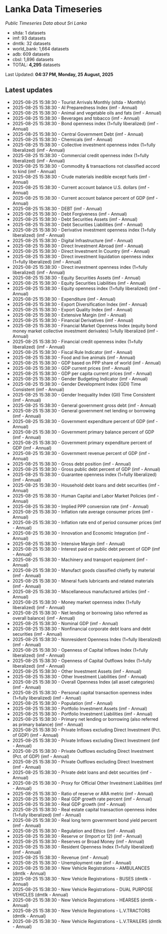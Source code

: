 # Lanka Data Timeseries
*Public Timeseries Data about Sri Lanka*

* sltda: 1 datasets
* imf: 93 datasets
* dmtlk: 32 datasets
* world_bank: 1,664 datasets
* adb: 609 datasets
* cbsl: 1,896 datasets
* TOTAL: **4,295** datasets

Last Updated: **04:37 PM, Monday, 25 August, 2025**

## Latest updates

* 2025-08-25 15:38:30 - Tourist Arrivals Monthly (sltda - Monthly)
* 2025-08-25 15:38:30 - AI Preparedness Index (imf - Annual)
* 2025-08-25 15:38:30 - Animal and vegetable oils and fats (imf - Annual)
* 2025-08-25 15:38:30 - Beverages and tobacco (imf - Annual)
* 2025-08-25 15:38:30 - Bond openness index (1=fully liberalized) (imf - Annual)
* 2025-08-25 15:38:30 - Central Government Debt (imf - Annual)
* 2025-08-25 15:38:30 - Chemicals (imf - Annual)
* 2025-08-25 15:38:30 - Collective investment openness index (1=fully liberalized) (imf - Annual)
* 2025-08-25 15:38:30 - Commercial credit openness index (1=fully liberalized) (imf - Annual)
* 2025-08-25 15:38:30 - Commodity & transactions not classified accord to kind (imf - Annual)
* 2025-08-25 15:38:30 - Crude materials inedible except fuels (imf - Annual)
* 2025-08-25 15:38:30 - Current account balance U.S. dollars (imf - Annual)
* 2025-08-25 15:38:30 - Current account balance percent of GDP (imf - Annual)
* 2025-08-25 15:38:30 - DEBT (imf - Annual)
* 2025-08-25 15:38:30 - Debt Forgiveness (imf - Annual)
* 2025-08-25 15:38:30 - Debt Securities Assets (imf - Annual)
* 2025-08-25 15:38:30 - Debt Securities Liabilities (imf - Annual)
* 2025-08-25 15:38:30 - Derivative investment openness index (1=fully liberalized) (imf - Annual)
* 2025-08-25 15:38:30 - Digital Infrastructure (imf - Annual)
* 2025-08-25 15:38:30 - Direct Investment Abroad (imf - Annual)
* 2025-08-25 15:38:30 - Direct Investment In Country (imf - Annual)
* 2025-08-25 15:38:30 - Direct investment liquidation openness index (1=fully liberalized) (imf - Annual)
* 2025-08-25 15:38:30 - Direct investment openness index (1=fully liberalized) (imf - Annual)
* 2025-08-25 15:38:30 - Equity Securities Assets (imf - Annual)
* 2025-08-25 15:38:30 - Equity Securities Liabilities (imf - Annual)
* 2025-08-25 15:38:30 - Equity openness index (1=fully liberalized) (imf - Annual)
* 2025-08-25 15:38:30 - Expenditure (imf - Annual)
* 2025-08-25 15:38:30 - Export Diversification Index (imf - Annual)
* 2025-08-25 15:38:30 - Export Quality Index (imf - Annual)
* 2025-08-25 15:38:30 - Extensive Margin (imf - Annual)
* 2025-08-25 15:38:30 - Financial Derivatives (imf - Annual)
* 2025-08-25 15:38:30 - Financial Market Openness Index (equity bond money market collective investment derivates) 1=fully liberalized (imf - Annual)
* 2025-08-25 15:38:30 - Financial credit openness index (1=fully liberalized) (imf - Annual)
* 2025-08-25 15:38:30 - Fiscal Rule Indicator (imf - Annual)
* 2025-08-25 15:38:30 - Food and live animals (imf - Annual)
* 2025-08-25 15:38:30 - GDP based on PPP share of world (imf - Annual)
* 2025-08-25 15:38:30 - GDP current prices (imf - Annual)
* 2025-08-25 15:38:30 - GDP per capita current prices (imf - Annual)
* 2025-08-25 15:38:30 - Gender Budgeting Indicator (imf - Annual)
* 2025-08-25 15:38:30 - Gender Development Index (GDI) Time Consistent (imf - Annual)
* 2025-08-25 15:38:30 - Gender Inequality Index (GII) Time Consistent (imf - Annual)
* 2025-08-25 15:38:30 - General government gross debt (imf - Annual)
* 2025-08-25 15:38:30 - General government net lending or borrowing (imf - Annual)
* 2025-08-25 15:38:30 - Government expenditure percent of GDP (imf - Annual)
* 2025-08-25 15:38:30 - Government primary balance percent of GDP (imf - Annual)
* 2025-08-25 15:38:30 - Government primary expenditure percent of GDP (imf - Annual)
* 2025-08-25 15:38:30 - Government revenue percent of GDP (imf - Annual)
* 2025-08-25 15:38:30 - Gross debt position (imf - Annual)
* 2025-08-25 15:38:30 - Gross public debt percent of GDP (imf - Annual)
* 2025-08-25 15:38:30 - Guarantee openness index (1=fully liberalized) (imf - Annual)
* 2025-08-25 15:38:30 - Household debt loans and debt securities (imf - Annual)
* 2025-08-25 15:38:30 - Human Capital and Labor Market Policies (imf - Annual)
* 2025-08-25 15:38:30 - Implied PPP conversion rate (imf - Annual)
* 2025-08-25 15:38:30 - Inflation rate average consumer prices (imf - Annual)
* 2025-08-25 15:38:30 - Inflation rate end of period consumer prices (imf - Annual)
* 2025-08-25 15:38:30 - Innovation and Economic Integration (imf - Annual)
* 2025-08-25 15:38:30 - Intensive Margin (imf - Annual)
* 2025-08-25 15:38:30 - Interest paid on public debt percent of GDP (imf - Annual)
* 2025-08-25 15:38:30 - Machinery and transport equipment (imf - Annual)
* 2025-08-25 15:38:30 - Manufact goods classified chiefly by material (imf - Annual)
* 2025-08-25 15:38:30 - Mineral fuels lubricants and related materials (imf - Annual)
* 2025-08-25 15:38:30 - Miscellaneous manufactured articles (imf - Annual)
* 2025-08-25 15:38:30 - Money market openness index (1=fully liberalized) (imf - Annual)
* 2025-08-25 15:38:30 - Net lending or borrowing (also referred as overall balance) (imf - Annual)
* 2025-08-25 15:38:30 - Nominal GDP (imf - Annual)
* 2025-08-25 15:38:30 - Nonfinancial corporate debt loans and debt securities (imf - Annual)
* 2025-08-25 15:38:30 - Nonresident Openness Index (1=fully liberalized) (imf - Annual)
* 2025-08-25 15:38:30 - Openness of Capital Inflows Index (1=fully liberalized) (imf - Annual)
* 2025-08-25 15:38:30 - Openness of Capital Outflows Index (1=fully liberalized) (imf - Annual)
* 2025-08-25 15:38:30 - Other Investment Assets (imf - Annual)
* 2025-08-25 15:38:30 - Other Investment Liabilities (imf - Annual)
* 2025-08-25 15:38:30 - Overall Openness Index (all asset categories) (imf - Annual)
* 2025-08-25 15:38:30 - Personal capital transaction openness index (1=fully liberalized) (imf - Annual)
* 2025-08-25 15:38:30 - Population (imf - Annual)
* 2025-08-25 15:38:30 - Portfolio Investment Assets (imf - Annual)
* 2025-08-25 15:38:30 - Portfolio Investment Liabilities (imf - Annual)
* 2025-08-25 15:38:30 - Primary net lending or borrowing (also referred as primary balance) (imf - Annual)
* 2025-08-25 15:38:30 - Private Inflows excluding Direct Investment (Pct. of GDP) (imf - Annual)
* 2025-08-25 15:38:30 - Private Inflows excluding Direct Investment (imf - Annual)
* 2025-08-25 15:38:30 - Private Outflows excluding Direct Investment (Pct. of GDP) (imf - Annual)
* 2025-08-25 15:38:30 - Private Outflows excluding Direct Investment (imf - Annual)
* 2025-08-25 15:38:30 - Private debt loans and debt securities (imf - Annual)
* 2025-08-25 15:38:30 - Proxy for Official Other Investment Liabilities (imf - Annual)
* 2025-08-25 15:38:30 - Ratio of reserve or ARA metric (imf - Annual)
* 2025-08-25 15:38:30 - Real GDP growth rate percent (imf - Annual)
* 2025-08-25 15:38:30 - Real GDP growth (imf - Annual)
* 2025-08-25 15:38:30 - Real estate capital transaction openness index (1=fully liberalized) (imf - Annual)
* 2025-08-25 15:38:30 - Real long term government bond yield percent (imf - Annual)
* 2025-08-25 15:38:30 - Regulation and Ethics (imf - Annual)
* 2025-08-25 15:38:30 - Reserve or (Import or 12) (imf - Annual)
* 2025-08-25 15:38:30 - Reserves or Broad Money (imf - Annual)
* 2025-08-25 15:38:30 - Resident Openness Index (1=fully liberalized) (imf - Annual)
* 2025-08-25 15:38:30 - Revenue (imf - Annual)
* 2025-08-25 15:38:30 - Unemployment rate (imf - Annual)
* 2025-08-25 15:38:30 - New Vehicle Registrations - AMBULANCES (dmtlk - Annual)
* 2025-08-25 15:38:30 - New Vehicle Registrations - BUSES (dmtlk - Annual)
* 2025-08-25 15:38:30 - New Vehicle Registrations - DUAL PURPOSE VEHICLES (dmtlk - Annual)
* 2025-08-25 15:38:30 - New Vehicle Registrations - HEARSES (dmtlk - Annual)
* 2025-08-25 15:38:30 - New Vehicle Registrations - L.V.TRACTORS (dmtlk - Annual)
* 2025-08-25 15:38:30 - New Vehicle Registrations - L.V.TRAILERS (dmtlk - Annual)